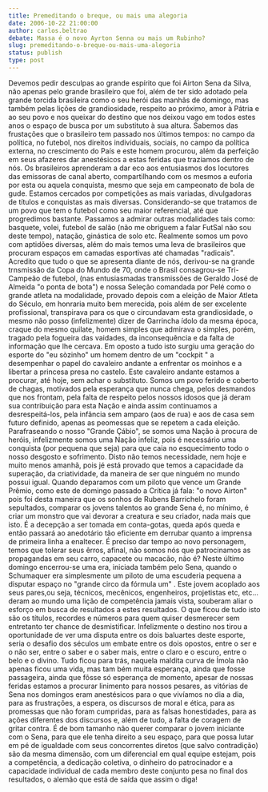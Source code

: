 ```yaml
---
title: Premeditando o breque, ou mais uma alegoria
date: 2006-10-22 21:00:00
author: carlos.beltrao
debate: Massa é o novo Ayrton Senna ou mais um Rubinho?
slug: premeditando-o-breque-ou-mais-uma-alegoria
status: publish 
type: post
---
```


Devemos pedir desculpas ao grande espírito que foi Airton Sena da Silva, não apenas pelo grande brasileiro que foi, além de ter sido adotado pela grande torcida brasileira como o seu herói das manhãs de domingo, mas também pelas lições de grandiosidade, respeito ao próximo, amor à Pátria e ao seu povo e nos queixar do destino que nos deixou vago em todos estes anos o espaço de busca por um substituto à sua altura. Sabemos das frustações que o brasileiro tem passado nos últimos tempos: no campo da política, no futebol, nos direitos individuais, sociais, no campo da política externa, no crescimento do País e este homem procurou, além da perfeição em seus afazeres dar anestésicos a estas feridas que trazíamos dentro de nós.
Os brasileiros aprenderam a dar eco aos entusiasmos dos locutores das emissoras de canal aberto, compartilhando com os mesmos a euforia por esta ou aquela conquista, mesmo que seja em campeonato de bola de gude. Estamos cercados por competições as mais variadas, divulgadoras de títulos e conquistas as mais diversas. Considerando-se que tratamos de um povo que tem o futebol como seu maior referencial, até que progredimos bastante. 
Passamos a admirar outras modalidades tais como: basquete, volei, futebol de salão (não me obriguem a falar FutSal não sou deste tempo), natação, ginástica de solo etc. Realmente somos um povo com aptidões diversas, além do mais temos uma leva de brasileiros que procuram espaços em camadas esportivas até chamadas "radicais".
Acredito que tudo o que se apresenta diante de nós, derivou-se na grande trnsmissão da Copa do Mundo de 70, onde o Brasil consagrou-se Tri-Campeão de futebol, (nas entusiasmadas transmissões de Geraldo José de Almeida "o ponta de bota") e nossa Seleção comandada por Pelé como o grande atleta na modalidade, provado depois com a eleição de Maior Atleta do Século, em honraria muito bem merecida, pois além de ser excelente profissional, transpirava para os que o circundavam esta grandiosidade, o mesmo não posso (infelizmente) dizer de Garrincha ídolo da mesma época, craque do mesmo quilate, homem simples que admirava o simples, porém, tragado pela fogueira das vaidades, da inconsequência e da falta de informação que lhe cercava.
Em oposto a tudo isto surgiu uma geração do esporte do "eu sòzinho" um homem dentro de um "cockpit " a desempenhar o papel do cavaleiro andante a enfrentar os moinhos e a libertar a princesa presa no castelo. Este cavaleiro andante estamos a procurar, até hoje, sem achar o substituto. Somos um povo ferido e coberto de chagas, motivados pela esperança que nunca chega, pelos desmandos que nos frontam, pela falta de respeito pelos nossos idosos que já deram sua contribuição para esta Nação e ainda assim continuamos a desrespeitá-los, pela infância sem amparo (aos de rua) e aos de casa sem futuro definido, apenas as peomessas que se repetem a cada eleição.
Parafraseando o nosso "Grande Çábio", se somos uma Nação à procura de heróis, infelizmente somos uma Nação infeliz, pois é necessário uma conquista (por pequena que seja) para que caia no esquecimento todo o nosso desgosto e sofrimento. Disto não temos necessidade, nem hoje e muito menos amanhã, pois jé está provado que temos a capacidade da superação, da criatividade, da maneira de ser que ninguém no mundo possui igual.
Quando deparamos com um piloto que vence um Grande Prêmio, como este de domingo passado a Crítica já fala: "o novo Airton" pois foi desta maneira que os sonhos de Rubens Barrichelo foram sepultados, comparar os jovens talentos ao grande Sena é, no mínimo, é criar um monstro que vai devorar a creatura e seu criador, nada mais que isto. É a decepção a ser tomada em conta-gotas, queda após queda e então passará ao anedotário tão eficiente em derrubar quanto a imprensa de primeira linha a enaltecer. É preciso dar tempo ao novo personagem, temos que tolerar seus êrros, afinal, não somos nós que patrocinamos as propagandas em seu carro, capacete ou macacão, não é?
Neste último domingo encerrou-se uma era, iniciada também pelo Sena, quando o Schumaquer era simplesmente um piloto de uma escuderia pequena a disputar espaço no "grande circo da fórmula um" . Este jovem acoplado aos seus pares,ou seja, técnicos, mecênicos, engenheiros, projetistas etc, etc... deram ao mundo uma lição de competência jamais vista, souberam aliar o esforço em busca de resultados a estes resultados. O que ficou de tudo isto são os títulos, recordes e números para quem quiser desmerecer sem entretanto ter chance de desmistificar.
Infelizmente o destino nos tirou a oportunidade de ver uma disputa entre os dois baluartes deste esporte, seria o desafio dos séculos um embate entre os dois opostos, entre o ser e o não ser, entre o saber e o saber mais, entre o claro e o escuro, entre o belo e o divino. Tudo ficou para trás, naquela maldita curva de Ímola não apenas ficou uma vida, mas tam bém muita esperança, ainda que fosse passageira, ainda que fôsse só esperança de momento, apesar de nossas feridas estamos a procurar linimento para nossos pesares, as vitórias de Sena nos domingos eram anestésicos para o que vivíamos no dia a dia, para as frustrações, a espera, os discursos de moral e ética, para as promessas que não foram cumpridas, para as falsas honestidades, para as ações diferentes dos discursos e, além de tudo, a falta de coragem de gritar contra.
É de bom tamanho não querer comparar o jovem iniciante com o Sena, para que ele tenha direito a seu espaço, para que possa lutar em pé de igualdade com seus concorrentes diretos (que salvo contradição) são da mesma dimensão, com um diferencial em qual equipe estejam, pois a competência, a dedicação coletiva, o dinheiro do patrocinador e a capacidade individual de cada membro deste conjunto pesa no final dos resultados, o alemão que está de saída que assim o diga!
